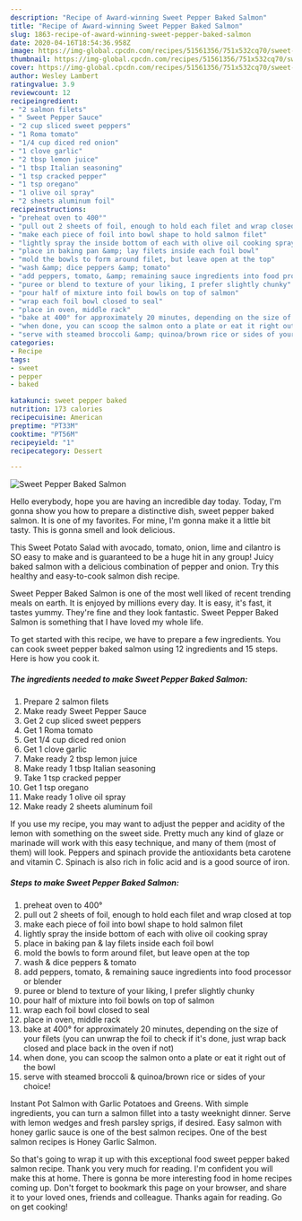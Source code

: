 ```yaml
---
description: "Recipe of Award-winning Sweet Pepper Baked Salmon"
title: "Recipe of Award-winning Sweet Pepper Baked Salmon"
slug: 1863-recipe-of-award-winning-sweet-pepper-baked-salmon
date: 2020-04-16T18:54:36.958Z
image: https://img-global.cpcdn.com/recipes/51561356/751x532cq70/sweet-pepper-baked-salmon-recipe-main-photo.jpg
thumbnail: https://img-global.cpcdn.com/recipes/51561356/751x532cq70/sweet-pepper-baked-salmon-recipe-main-photo.jpg
cover: https://img-global.cpcdn.com/recipes/51561356/751x532cq70/sweet-pepper-baked-salmon-recipe-main-photo.jpg
author: Wesley Lambert
ratingvalue: 3.9
reviewcount: 12
recipeingredient:
- "2 salmon filets"
- " Sweet Pepper Sauce"
- "2 cup sliced sweet peppers"
- "1 Roma tomato"
- "1/4 cup diced red onion"
- "1 clove garlic"
- "2 tbsp lemon juice"
- "1 tbsp Italian seasoning"
- "1 tsp cracked pepper"
- "1 tsp oregano"
- "1 olive oil spray"
- "2 sheets aluminum foil"
recipeinstructions:
- "preheat oven to 400°"
- "pull out 2 sheets of foil, enough to hold each filet and wrap closed at top"
- "make each piece of foil into bowl shape to hold salmon filet"
- "lightly spray the inside bottom of each with olive oil cooking spray"
- "place in baking pan &amp; lay filets inside each foil bowl"
- "mold the bowls to form around filet, but leave open at the top"
- "wash &amp; dice peppers &amp; tomato"
- "add peppers, tomato, &amp; remaining sauce ingredients into food processor or blender"
- "puree or blend to texture of your liking, I prefer slightly chunky"
- "pour half of mixture into foil bowls on top of salmon"
- "wrap each foil bowl closed to seal"
- "place in oven, middle rack"
- "bake at 400° for approximately 20 minutes, depending on the size of your filets (you can unwrap the foil to check if it&#39;s done, just wrap back closed and place back in the oven if not)"
- "when done, you can scoop the salmon onto a plate or eat it right out of the bowl"
- "serve with steamed broccoli &amp; quinoa/brown rice or sides of your choice!"
categories:
- Recipe
tags:
- sweet
- pepper
- baked

katakunci: sweet pepper baked 
nutrition: 173 calories
recipecuisine: American
preptime: "PT33M"
cooktime: "PT56M"
recipeyield: "1"
recipecategory: Dessert

---
```



![Sweet Pepper Baked Salmon](https://img-global.cpcdn.com/recipes/51561356/751x532cq70/sweet-pepper-baked-salmon-recipe-main-photo.jpg)

Hello everybody, hope you are having an incredible day today. Today, I'm gonna show you how to prepare a distinctive dish, sweet pepper baked salmon. It is one of my favorites. For mine, I'm gonna make it a little bit tasty. This is gonna smell and look delicious.

This Sweet Potato Salad with avocado, tomato, onion, lime and cilantro is SO easy to make and is guaranteed to be a huge hit in any group! Juicy baked salmon with a delicious combination of pepper and onion. Try this healthy and easy-to-cook salmon dish recipe.

Sweet Pepper Baked Salmon is one of the most well liked of recent trending meals on earth. It is enjoyed by millions every day. It is easy, it's fast, it tastes yummy. They're fine and they look fantastic. Sweet Pepper Baked Salmon is something that I have loved my whole life.


To get started with this recipe, we have to prepare a few ingredients. You can cook sweet pepper baked salmon using 12 ingredients and 15 steps. Here is how you cook it.

<!--inarticleads1-->

##### The ingredients needed to make Sweet Pepper Baked Salmon:

1. Prepare 2 salmon filets
1. Make ready  Sweet Pepper Sauce
1. Get 2 cup sliced sweet peppers
1. Get 1 Roma tomato
1. Get 1/4 cup diced red onion
1. Get 1 clove garlic
1. Make ready 2 tbsp lemon juice
1. Make ready 1 tbsp Italian seasoning
1. Take 1 tsp cracked pepper
1. Get 1 tsp oregano
1. Make ready 1 olive oil spray
1. Make ready 2 sheets aluminum foil


If you use my recipe, you may want to adjust the pepper and acidity of the lemon with something on the sweet side. Pretty much any kind of glaze or marinade will work with this easy technique, and many of them (most of them) will look. Peppers and spinach provide the antioxidants beta carotene and vitamin C. Spinach is also rich in folic acid and is a good source of iron. 

<!--inarticleads2-->

##### Steps to make Sweet Pepper Baked Salmon:

1. preheat oven to 400°
1. pull out 2 sheets of foil, enough to hold each filet and wrap closed at top
1. make each piece of foil into bowl shape to hold salmon filet
1. lightly spray the inside bottom of each with olive oil cooking spray
1. place in baking pan &amp; lay filets inside each foil bowl
1. mold the bowls to form around filet, but leave open at the top
1. wash &amp; dice peppers &amp; tomato
1. add peppers, tomato, &amp; remaining sauce ingredients into food processor or blender
1. puree or blend to texture of your liking, I prefer slightly chunky
1. pour half of mixture into foil bowls on top of salmon
1. wrap each foil bowl closed to seal
1. place in oven, middle rack
1. bake at 400° for approximately 20 minutes, depending on the size of your filets (you can unwrap the foil to check if it&#39;s done, just wrap back closed and place back in the oven if not)
1. when done, you can scoop the salmon onto a plate or eat it right out of the bowl
1. serve with steamed broccoli &amp; quinoa/brown rice or sides of your choice!


Instant Pot Salmon with Garlic Potatoes and Greens. With simple ingredients, you can turn a salmon fillet into a tasty weeknight dinner. Serve with lemon wedges and fresh parsley sprigs, if desired. Easy salmon with honey garlic sauce is one of the best salmon recipes. One of the best salmon recipes is Honey Garlic Salmon. 

So that's going to wrap it up with this exceptional food sweet pepper baked salmon recipe. Thank you very much for reading. I'm confident you will make this at home. There is gonna be more interesting food in home recipes coming up. Don't forget to bookmark this page on your browser, and share it to your loved ones, friends and colleague. Thanks again for reading. Go on get cooking!
